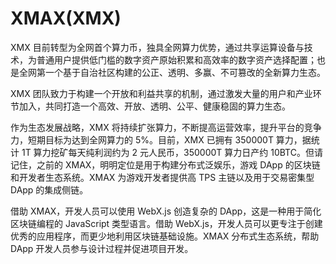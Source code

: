 # XMAX(XMX)

XMX 目前转型为全网首个算力币，独具全网算力优势，通过共享运算设备与技术，为普通用户提供低门槛的数字资产原始积累和高效率的数字资产选择配置；也是全网第一个基于自治社区构建的公正、透明、多赢、不可篡改的全新算力生态。

XMX 团队致力于构建一个开放和利益共享的机制，通过激发大量的用户和产业环节加入，共同打造一个高效、开放、透明、公平、健康稳固的算力生态。

作为生态发展战略，XMX 将持续扩张算力，不断提高运营效率，提升平台的竞争力，短期目标为达到全网算力的 5%。目前，XMX 已拥有 350000T 算力，据统计 1T 算力挖矿每天纯利润约为 2 元人民币，350000T 算力日产约 10BTC。但请记住，之前的 XMAX，明明定位是用于构建分布式泛娱乐，游戏 DApp 的区块链和开发者生态系统。XMAX 为游戏开发者提供高 TPS 主链以及用于交易密集型 DApp 的集成侧链。

借助 XMAX，开发人员可以使用 WebX.js 创造复杂的 DApp，这是一种用于简化区块链编程的 JavaScript 类型语言。借助 WebX.js，开发人员可以更专注于创建优秀的应用程序，而更少地利用区块链基础设施。XMAX 分布式生态系统，帮助 DApp 开发人员参与设计过程并促进项目开发。
